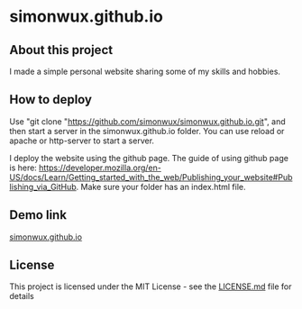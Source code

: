 # simonwux.github.io

## About this project

I made a simple personal website sharing some of my skills and hobbies. 

## How to deploy

Use "git clone "https://github.com/simonwux/simonwux.github.io.git", and then start a server in the simonwux.github.io folder. You can use reload or apache or http-server to start a server.

I deploy the website using the github page. The guide of using github page is here: https://developer.mozilla.org/en-US/docs/Learn/Getting_started_with_the_web/Publishing_your_website#Publishing_via_GitHub. Make sure your folder has an index.html file.

## Demo link

<a href="https://simonwux.github.io">simonwux.github.io</a>

## License

This project is licensed under the MIT License - see the [LICENSE.md](LICENSE.md) file for details
